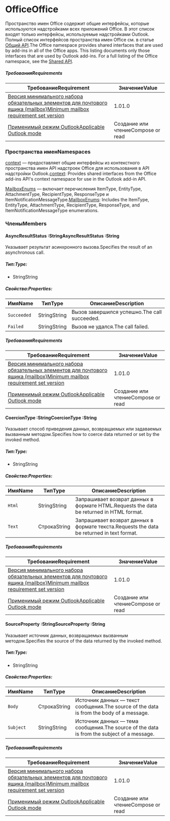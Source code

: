  

# <a name="office"></a><span data-ttu-id="0b53d-101">Office</span><span class="sxs-lookup"><span data-stu-id="0b53d-101">Office</span></span>

<span data-ttu-id="0b53d-p101">Пространство имен Office содержит общие интерфейсы, которые используются надстройками всех приложений Office. В этот список входят только интерфейсы, используемые надстройками Outlook. Полный список интерфейсов пространства имен Office см. в статье [Общий API](/javascript/api/office).</span><span class="sxs-lookup"><span data-stu-id="0b53d-p101">The Office namespace provides shared interfaces that are used by add-ins in all of the Office apps. This listing documents only those interfaces that are used by Outlook add-ins. For a full listing of the Office namespace, see the [Shared API](/javascript/api/office).</span></span>

##### <a name="requirements"></a><span data-ttu-id="0b53d-104">Требования</span><span class="sxs-lookup"><span data-stu-id="0b53d-104">Requirements</span></span>

|<span data-ttu-id="0b53d-105">Требование</span><span class="sxs-lookup"><span data-stu-id="0b53d-105">Requirement</span></span>| <span data-ttu-id="0b53d-106">Значение</span><span class="sxs-lookup"><span data-stu-id="0b53d-106">Value</span></span>|
|---|---|
|[<span data-ttu-id="0b53d-107">Версия минимального набора обязательных элементов для почтового ящика (mailbox)</span><span class="sxs-lookup"><span data-stu-id="0b53d-107">Minimum mailbox requirement set version</span></span>](/office/dev/add-ins/reference/requirement-sets/outlook-api-requirement-sets)| <span data-ttu-id="0b53d-108">1.0</span><span class="sxs-lookup"><span data-stu-id="0b53d-108">1.0</span></span>|
|[<span data-ttu-id="0b53d-109">Применимый режим Outlook</span><span class="sxs-lookup"><span data-stu-id="0b53d-109">Applicable Outlook mode</span></span>](https://docs.microsoft.com/outlook/add-ins/#extension-points)| <span data-ttu-id="0b53d-110">Создание или чтение</span><span class="sxs-lookup"><span data-stu-id="0b53d-110">Compose or read</span></span>|

### <a name="namespaces"></a><span data-ttu-id="0b53d-111">Пространства имен</span><span class="sxs-lookup"><span data-stu-id="0b53d-111">Namespaces</span></span>

<span data-ttu-id="0b53d-112">[context](office.context.md) — предоставляет общие интерфейсы из контекстного пространства имен API надстроек Office для использования в API надстройки Outlook.</span><span class="sxs-lookup"><span data-stu-id="0b53d-112">[context](office.context.md): Provides shared interfaces from the Office add-ins API's context namespace for use in the Outlook add-in API.</span></span>

<span data-ttu-id="0b53d-113">[MailboxEnums](/javascript/api/outlook/office.mailboxenums.attachmenttype) — включает перечисления ItemType, EntityType, AttachmentType, RecipientType, ResponseType и ItemNotificationMessageType.</span><span class="sxs-lookup"><span data-stu-id="0b53d-113">[MailboxEnums](/javascript/api/outlook/office.mailboxenums.attachmenttype): Includes the ItemType, EntityType, AttachmentType, RecipientType, ResponseType, and ItemNotificationMessageType enumerations.</span></span>

### <a name="members"></a><span data-ttu-id="0b53d-114">Члены</span><span class="sxs-lookup"><span data-stu-id="0b53d-114">Members</span></span>

####  <a name="asyncresultstatus-string"></a><span data-ttu-id="0b53d-115">AsyncResultStatus :String</span><span class="sxs-lookup"><span data-stu-id="0b53d-115">AsyncResultStatus :String</span></span>

<span data-ttu-id="0b53d-116">Указывает результат асинхронного вызова.</span><span class="sxs-lookup"><span data-stu-id="0b53d-116">Specifies the result of an asynchronous call.</span></span>

##### <a name="type"></a><span data-ttu-id="0b53d-117">Тип:</span><span class="sxs-lookup"><span data-stu-id="0b53d-117">Type:</span></span>

*   <span data-ttu-id="0b53d-118">String</span><span class="sxs-lookup"><span data-stu-id="0b53d-118">String</span></span>

##### <a name="properties"></a><span data-ttu-id="0b53d-119">Свойства:</span><span class="sxs-lookup"><span data-stu-id="0b53d-119">Properties:</span></span>

|<span data-ttu-id="0b53d-120">Имя</span><span class="sxs-lookup"><span data-stu-id="0b53d-120">Name</span></span>| <span data-ttu-id="0b53d-121">Тип</span><span class="sxs-lookup"><span data-stu-id="0b53d-121">Type</span></span>| <span data-ttu-id="0b53d-122">Описание</span><span class="sxs-lookup"><span data-stu-id="0b53d-122">Description</span></span>|
|---|---|---|
|`Succeeded`| <span data-ttu-id="0b53d-123">String</span><span class="sxs-lookup"><span data-stu-id="0b53d-123">String</span></span>|<span data-ttu-id="0b53d-124">Вызов завершился успешно.</span><span class="sxs-lookup"><span data-stu-id="0b53d-124">The call succeeded.</span></span>|
|`Failed`| <span data-ttu-id="0b53d-125">String</span><span class="sxs-lookup"><span data-stu-id="0b53d-125">String</span></span>|<span data-ttu-id="0b53d-126">Вызов не удался.</span><span class="sxs-lookup"><span data-stu-id="0b53d-126">The call failed.</span></span>|

##### <a name="requirements"></a><span data-ttu-id="0b53d-127">Требования</span><span class="sxs-lookup"><span data-stu-id="0b53d-127">Requirements</span></span>

|<span data-ttu-id="0b53d-128">Требование</span><span class="sxs-lookup"><span data-stu-id="0b53d-128">Requirement</span></span>| <span data-ttu-id="0b53d-129">Значение</span><span class="sxs-lookup"><span data-stu-id="0b53d-129">Value</span></span>|
|---|---|
|[<span data-ttu-id="0b53d-130">Версия минимального набора обязательных элементов для почтового ящика (mailbox)</span><span class="sxs-lookup"><span data-stu-id="0b53d-130">Minimum mailbox requirement set version</span></span>](/office/dev/add-ins/reference/requirement-sets/outlook-api-requirement-sets)| <span data-ttu-id="0b53d-131">1.0</span><span class="sxs-lookup"><span data-stu-id="0b53d-131">1.0</span></span>|
|[<span data-ttu-id="0b53d-132">Применимый режим Outlook</span><span class="sxs-lookup"><span data-stu-id="0b53d-132">Applicable Outlook mode</span></span>](https://docs.microsoft.com/outlook/add-ins/#extension-points)| <span data-ttu-id="0b53d-133">Создание или чтение</span><span class="sxs-lookup"><span data-stu-id="0b53d-133">Compose or read</span></span>|
####  <a name="coerciontype-string"></a><span data-ttu-id="0b53d-134">CoercionType :String</span><span class="sxs-lookup"><span data-stu-id="0b53d-134">CoercionType :String</span></span>

<span data-ttu-id="0b53d-135">Указывает способ приведения данных, возвращаемых или задаваемых вызванным методом.</span><span class="sxs-lookup"><span data-stu-id="0b53d-135">Specifies how to coerce data returned or set by the invoked method.</span></span>

##### <a name="type"></a><span data-ttu-id="0b53d-136">Тип:</span><span class="sxs-lookup"><span data-stu-id="0b53d-136">Type:</span></span>

*   <span data-ttu-id="0b53d-137">String</span><span class="sxs-lookup"><span data-stu-id="0b53d-137">String</span></span>

##### <a name="properties"></a><span data-ttu-id="0b53d-138">Свойства:</span><span class="sxs-lookup"><span data-stu-id="0b53d-138">Properties:</span></span>

|<span data-ttu-id="0b53d-139">Имя</span><span class="sxs-lookup"><span data-stu-id="0b53d-139">Name</span></span>| <span data-ttu-id="0b53d-140">Тип</span><span class="sxs-lookup"><span data-stu-id="0b53d-140">Type</span></span>| <span data-ttu-id="0b53d-141">Описание</span><span class="sxs-lookup"><span data-stu-id="0b53d-141">Description</span></span>|
|---|---|---|
|`Html`| <span data-ttu-id="0b53d-142">String</span><span class="sxs-lookup"><span data-stu-id="0b53d-142">String</span></span>|<span data-ttu-id="0b53d-143">Запрашивает возврат данных в формате HTML.</span><span class="sxs-lookup"><span data-stu-id="0b53d-143">Requests the data be returned in HTML format.</span></span>|
|`Text`| <span data-ttu-id="0b53d-144">Строка</span><span class="sxs-lookup"><span data-stu-id="0b53d-144">String</span></span>|<span data-ttu-id="0b53d-145">Запрашивает возврат данных в формате текста.</span><span class="sxs-lookup"><span data-stu-id="0b53d-145">Requests the data be returned in text format.</span></span>|

##### <a name="requirements"></a><span data-ttu-id="0b53d-146">Требования</span><span class="sxs-lookup"><span data-stu-id="0b53d-146">Requirements</span></span>

|<span data-ttu-id="0b53d-147">Требование</span><span class="sxs-lookup"><span data-stu-id="0b53d-147">Requirement</span></span>| <span data-ttu-id="0b53d-148">Значение</span><span class="sxs-lookup"><span data-stu-id="0b53d-148">Value</span></span>|
|---|---|
|[<span data-ttu-id="0b53d-149">Версия минимального набора обязательных элементов для почтового ящика (mailbox)</span><span class="sxs-lookup"><span data-stu-id="0b53d-149">Minimum mailbox requirement set version</span></span>](/office/dev/add-ins/reference/requirement-sets/outlook-api-requirement-sets)| <span data-ttu-id="0b53d-150">1.0</span><span class="sxs-lookup"><span data-stu-id="0b53d-150">1.0</span></span>|
|[<span data-ttu-id="0b53d-151">Применимый режим Outlook</span><span class="sxs-lookup"><span data-stu-id="0b53d-151">Applicable Outlook mode</span></span>](https://docs.microsoft.com/outlook/add-ins/#extension-points)| <span data-ttu-id="0b53d-152">Создание или чтение</span><span class="sxs-lookup"><span data-stu-id="0b53d-152">Compose or read</span></span>|
####  <a name="sourceproperty-string"></a><span data-ttu-id="0b53d-153">SourceProperty :String</span><span class="sxs-lookup"><span data-stu-id="0b53d-153">SourceProperty :String</span></span>

<span data-ttu-id="0b53d-154">Указывает источник данных, возвращаемых вызванным методом.</span><span class="sxs-lookup"><span data-stu-id="0b53d-154">Specifies the source of the data returned by the invoked method.</span></span>

##### <a name="type"></a><span data-ttu-id="0b53d-155">Тип:</span><span class="sxs-lookup"><span data-stu-id="0b53d-155">Type:</span></span>

*   <span data-ttu-id="0b53d-156">String</span><span class="sxs-lookup"><span data-stu-id="0b53d-156">String</span></span>

##### <a name="properties"></a><span data-ttu-id="0b53d-157">Свойства:</span><span class="sxs-lookup"><span data-stu-id="0b53d-157">Properties:</span></span>

|<span data-ttu-id="0b53d-158">Имя</span><span class="sxs-lookup"><span data-stu-id="0b53d-158">Name</span></span>| <span data-ttu-id="0b53d-159">Тип</span><span class="sxs-lookup"><span data-stu-id="0b53d-159">Type</span></span>| <span data-ttu-id="0b53d-160">Описание</span><span class="sxs-lookup"><span data-stu-id="0b53d-160">Description</span></span>|
|---|---|---|
|`Body`| <span data-ttu-id="0b53d-161">Строка</span><span class="sxs-lookup"><span data-stu-id="0b53d-161">String</span></span>|<span data-ttu-id="0b53d-162">Источник данных — текст сообщения.</span><span class="sxs-lookup"><span data-stu-id="0b53d-162">The source of the data is from the body of a message.</span></span>|
|`Subject`| <span data-ttu-id="0b53d-163">String</span><span class="sxs-lookup"><span data-stu-id="0b53d-163">String</span></span>|<span data-ttu-id="0b53d-164">Источник данных — тема сообщения.</span><span class="sxs-lookup"><span data-stu-id="0b53d-164">The source of the data is from the subject of a message.</span></span>|

##### <a name="requirements"></a><span data-ttu-id="0b53d-165">Требования</span><span class="sxs-lookup"><span data-stu-id="0b53d-165">Requirements</span></span>

|<span data-ttu-id="0b53d-166">Требование</span><span class="sxs-lookup"><span data-stu-id="0b53d-166">Requirement</span></span>| <span data-ttu-id="0b53d-167">Значение</span><span class="sxs-lookup"><span data-stu-id="0b53d-167">Value</span></span>|
|---|---|
|[<span data-ttu-id="0b53d-168">Версия минимального набора обязательных элементов для почтового ящика (mailbox)</span><span class="sxs-lookup"><span data-stu-id="0b53d-168">Minimum mailbox requirement set version</span></span>](/office/dev/add-ins/reference/requirement-sets/outlook-api-requirement-sets)| <span data-ttu-id="0b53d-169">1.0</span><span class="sxs-lookup"><span data-stu-id="0b53d-169">1.0</span></span>|
|[<span data-ttu-id="0b53d-170">Применимый режим Outlook</span><span class="sxs-lookup"><span data-stu-id="0b53d-170">Applicable Outlook mode</span></span>](https://docs.microsoft.com/outlook/add-ins/#extension-points)| <span data-ttu-id="0b53d-171">Создание или чтение</span><span class="sxs-lookup"><span data-stu-id="0b53d-171">Compose or read</span></span>|